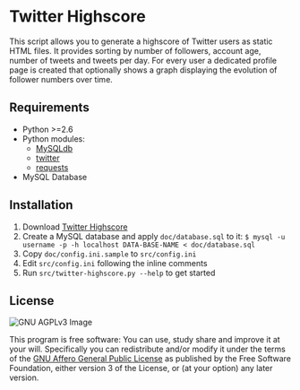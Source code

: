 Twitter Highscore
=================

This script allows you to generate a highscore of Twitter users as static HTML
files. It provides sorting by number of followers, account age, number of tweets
and tweets per day. For every user a dedicated profile page is created that
optionally shows a graph displaying the evolution of follower numbers over time.


Requirements
------------

* Python >=2.6
* Python modules:
  * [MySQLdb](http://mysql-python.sourceforge.net/)
  * [twitter](https://code.google.com/p/python-twitter/)
  * [requests](http://www.python-requests.org)
* MySQL Database


Installation
------------

1. Download [Twitter Highscore](https://github.com/Tovok7/twitter-highscore/zipball/master)
2. Create a MySQL database and apply `doc/database.sql` to it:
   `$ mysql -u username -p -h localhost DATA-BASE-NAME < doc/database.sql`
3. Copy `doc/config.ini.sample` to `src/config.ini`
4. Edit `src/config.ini` following the inline comments
5. Run `src/twitter-highscore.py --help` to get started


License
-------

![GNU AGPLv3 Image](https://www.gnu.org/graphics/agplv3-88x31.png)

This program is free software: You can use, study share and improve it at your
will. Specifically you can redistribute and/or modify it under the terms of the
[GNU Affero General Public License](https://www.gnu.org/licenses/agpl.html) as
published by the Free Software Foundation, either version 3 of the License, or
(at your option) any later version.

